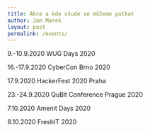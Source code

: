 ```yaml
---
title: Akce a kde všude se můžeme potkat
author: Jan Marek
layout: post
permalink: /events/
---
```

9.-10.9.2020 WUG Days 2020

16.-17.9.2020 CyberCon Brno 2020

17.9.2020 HackerFest 2020 Praha

23.-24.9.2020 QuBit Conference Prague 2020

7.10.2020 Amenit Days 2020

8.10.2020 FreshIT 2020

